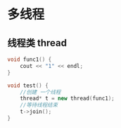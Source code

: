 # 多线程

## 线程类 thread



```cpp
void func1() {
    cout << "1" << endl;
}

void test() {
    //创建 一个线程
	thread* t = new thread(func1);
    //等待线程结束
	t->join();
}
```



